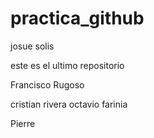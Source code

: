 # practica_github
josue solis

este es el ultimo repositorio

Francisco Rugoso

cristian rivera
octavio farinia

Pierre
